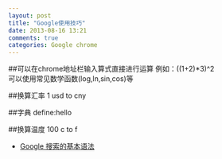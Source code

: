 ```yaml
---
layout: post
title: "Google使用技巧"
date: 2013-08-16 13:21
comments: true
categories: Google chrome
---
```

##可以在chrome地址栏输入算式直接进行运算
例如：((1+2)*3)^2   
可以使用常见数学函数(log,ln,sin,cos)等

<!--more-->

##换算汇率
1 usd to cny

##字典
define:hello

##换算温度
100 c to f

- [Google 搜索的基本语法](http://program-think.blogspot.com/2013/03/internet-resource-discovery-2.html)
